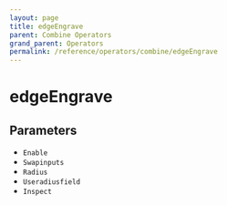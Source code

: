 ```yaml
---
layout: page
title: edgeEngrave
parent: Combine Operators
grand_parent: Operators
permalink: /reference/operators/combine/edgeEngrave
---
```


# edgeEngrave

## Parameters

* `Enable`
* `Swapinputs`
* `Radius`
* `Useradiusfield`
* `Inspect`
